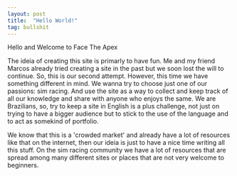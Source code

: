 ```yaml
---
layout: post
title:  "Hello World!"
tag: bullshit
---
```


Hello and Welcome to Face The Apex

The ideia of creating this site is primarly to have fun. Me and my friend Marcos already tried creating a site in the past but we soon lost the will to continue. So, this is our second attempt.
However, this time we have something different in mind. We wanna try to choose just one of our passions: sim racing. And use the site as a way to collect and keep track of all our knowledge and share with anyone who enjoys the same.
We are Brazilians, so, try to keep a site in English is a plus challenge, not just on trying to have a bigger audience but to stick to the use of the language and to act as somekind of portfolio.
<!--more-->
We know that this is a 'crowded market' and already have a lot of resources like that on the internet, then our ideia is just to have a nice time writing all this stuff. On the sim racing community we have a lot of resources that are spread among many different sites or places that are not very welcome to beginners.
